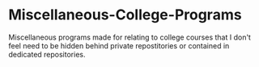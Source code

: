 # Miscellaneous-College-Programs
Miscellaneous programs made for relating to college courses that I don't feel need to be hidden behind private repostitories or contained in dedicated repositories.
